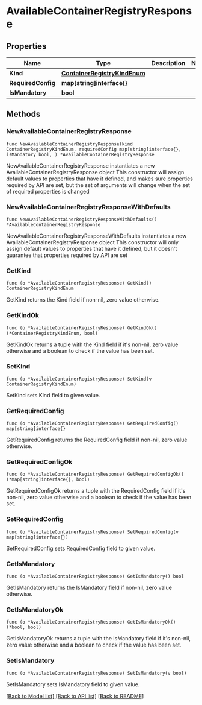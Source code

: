 # AvailableContainerRegistryResponse

## Properties

Name | Type | Description | Notes
------------ | ------------- | ------------- | -------------
**Kind** | [**ContainerRegistryKindEnum**](ContainerRegistryKindEnum.md) |  | 
**RequiredConfig** | **map[string]interface{}** |  | 
**IsMandatory** | **bool** |  | 

## Methods

### NewAvailableContainerRegistryResponse

`func NewAvailableContainerRegistryResponse(kind ContainerRegistryKindEnum, requiredConfig map[string]interface{}, isMandatory bool, ) *AvailableContainerRegistryResponse`

NewAvailableContainerRegistryResponse instantiates a new AvailableContainerRegistryResponse object
This constructor will assign default values to properties that have it defined,
and makes sure properties required by API are set, but the set of arguments
will change when the set of required properties is changed

### NewAvailableContainerRegistryResponseWithDefaults

`func NewAvailableContainerRegistryResponseWithDefaults() *AvailableContainerRegistryResponse`

NewAvailableContainerRegistryResponseWithDefaults instantiates a new AvailableContainerRegistryResponse object
This constructor will only assign default values to properties that have it defined,
but it doesn't guarantee that properties required by API are set

### GetKind

`func (o *AvailableContainerRegistryResponse) GetKind() ContainerRegistryKindEnum`

GetKind returns the Kind field if non-nil, zero value otherwise.

### GetKindOk

`func (o *AvailableContainerRegistryResponse) GetKindOk() (*ContainerRegistryKindEnum, bool)`

GetKindOk returns a tuple with the Kind field if it's non-nil, zero value otherwise
and a boolean to check if the value has been set.

### SetKind

`func (o *AvailableContainerRegistryResponse) SetKind(v ContainerRegistryKindEnum)`

SetKind sets Kind field to given value.


### GetRequiredConfig

`func (o *AvailableContainerRegistryResponse) GetRequiredConfig() map[string]interface{}`

GetRequiredConfig returns the RequiredConfig field if non-nil, zero value otherwise.

### GetRequiredConfigOk

`func (o *AvailableContainerRegistryResponse) GetRequiredConfigOk() (*map[string]interface{}, bool)`

GetRequiredConfigOk returns a tuple with the RequiredConfig field if it's non-nil, zero value otherwise
and a boolean to check if the value has been set.

### SetRequiredConfig

`func (o *AvailableContainerRegistryResponse) SetRequiredConfig(v map[string]interface{})`

SetRequiredConfig sets RequiredConfig field to given value.


### GetIsMandatory

`func (o *AvailableContainerRegistryResponse) GetIsMandatory() bool`

GetIsMandatory returns the IsMandatory field if non-nil, zero value otherwise.

### GetIsMandatoryOk

`func (o *AvailableContainerRegistryResponse) GetIsMandatoryOk() (*bool, bool)`

GetIsMandatoryOk returns a tuple with the IsMandatory field if it's non-nil, zero value otherwise
and a boolean to check if the value has been set.

### SetIsMandatory

`func (o *AvailableContainerRegistryResponse) SetIsMandatory(v bool)`

SetIsMandatory sets IsMandatory field to given value.



[[Back to Model list]](../README.md#documentation-for-models) [[Back to API list]](../README.md#documentation-for-api-endpoints) [[Back to README]](../README.md)


